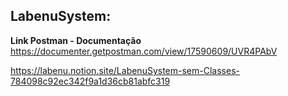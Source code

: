 ## LabenuSystem:


**Link Postman - Documentação**
https://documenter.getpostman.com/view/17590609/UVR4PAbV

https://labenu.notion.site/LabenuSystem-sem-Classes-784098c92ec342f9a1d36cb81abfc319
